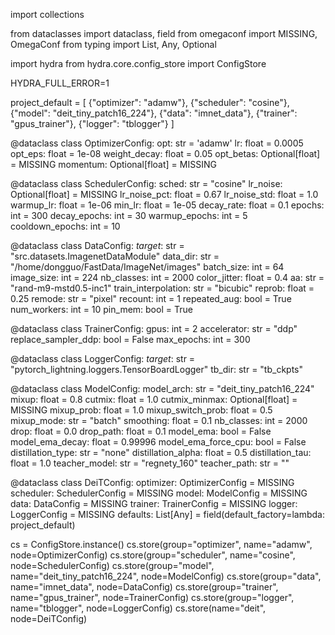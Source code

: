 import collections

from dataclasses import dataclass, field
from omegaconf import MISSING, OmegaConf 
from typing import List, Any, Optional

import hydra 
from hydra.core.config_store import ConfigStore 

HYDRA_FULL_ERROR=1


project_default = [
    {"optimizer": "adamw"},
    {"scheduler": "cosine"},
    {"model": "deit_tiny_patch16_224"},
    {"data": "imnet_data"},
    {"trainer": "gpus_trainer"},
    {"logger": "tblogger"}
]


@dataclass 
class OptimizerConfig:
    opt: str = 'adamw'
    lr: float = 0.0005
    opt_eps: float = 1e-08
    weight_decay: float = 0.05
    opt_betas: Optional[float] = MISSING
    momentum: Optional[float] = MISSING


@dataclass 
class SchedulerConfig:
    sched: str = "cosine"
    lr_noise: Optional[float] = MISSING
    lr_noise_pct: float = 0.67
    lr_noise_std: float = 1.0
    warmup_lr: float = 1e-06
    min_lr: float = 1e-05
    decay_rate: float = 0.1
    epochs: int = 300
    decay_epochs: int = 30
    warmup_epochs: int = 5
    cooldown_epochs: int = 10


@dataclass 
class DataConfig:
    _target_: str = "src.datasets.ImagenetDataModule"
    data_dir: str = "/home/dongguo/FastData/ImageNet/images"
    batch_size: int = 64
    image_size: int = 224
    nb_classes: int = 2000
    color_jitter: float = 0.4
    aa: str = "rand-m9-mstd0.5-inc1"
    train_interpolation: str = "bicubic"
    reprob: float = 0.25
    remode: str = "pixel"
    recount: int = 1
    repeated_aug: bool = True
    num_workers: int = 10
    pin_mem: bool = True


@dataclass 
class TrainerConfig:
    gpus: int = 2
    accelerator: str = "ddp"
    replace_sampler_ddp: bool = False
    max_epochs: int = 300


@dataclass 
class LoggerConfig:
    _target_: str = "pytorch_lightning.loggers.TensorBoardLogger"
    tb_dir: str = "tb_ckpts"


@dataclass 
class ModelConfig:
    model_arch: str = "deit_tiny_patch16_224"
    mixup: float = 0.8
    cutmix: float = 1.0
    cutmix_minmax: Optional[float] = MISSING
    mixup_prob: float = 1.0
    mixup_switch_prob: float = 0.5
    mixup_mode: str = "batch"
    smoothing: float = 0.1
    nb_classes: int = 2000
    drop: float = 0.0
    drop_path: float = 0.1
    model_ema: bool = False
    model_ema_decay: float = 0.99996
    model_ema_force_cpu: bool = False
    distillation_type: str = "none"
    distillation_alpha: float = 0.5
    distillation_tau: float = 1.0
    teacher_model: str = "regnety_160"
    teacher_path: str = ""


@dataclass 
class DeiTConfig:
    optimizer: OptimizerConfig = MISSING
    scheduler: SchedulerConfig = MISSING
    model: ModelConfig = MISSING 
    data: DataConfig = MISSING 
    trainer: TrainerConfig = MISSING
    logger: LoggerConfig = MISSING 
    defaults: List[Any] = field(default_factory=lambda: project_default)


cs = ConfigStore.instance()
cs.store(group="optimizer", name="adamw", node=OptimizerConfig)
cs.store(group="scheduler", name="cosine", node=SchedulerConfig)
cs.store(group="model", name="deit_tiny_patch16_224", node=ModelConfig)
cs.store(group="data", name="imnet_data", node=DataConfig)
cs.store(group="trainer", name="gpus_trainer", node=TrainerConfig)
cs.store(group="logger", name="tblogger", node=LoggerConfig)
cs.store(name="deit", node=DeiTConfig)